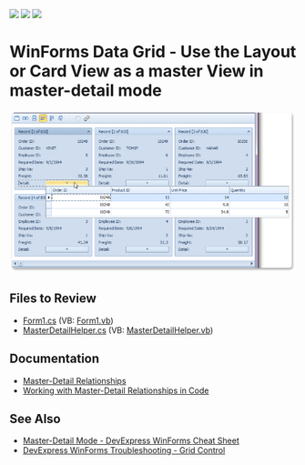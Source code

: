 <!-- default badges list -->
![](https://img.shields.io/endpoint?url=https://codecentral.devexpress.com/api/v1/VersionRange/128632305/16.1.4%2B)
[![](https://img.shields.io/badge/Open_in_DevExpress_Support_Center-FF7200?style=flat-square&logo=DevExpress&logoColor=white)](https://supportcenter.devexpress.com/ticket/details/E2428)
[![](https://img.shields.io/badge/📖_How_to_use_DevExpress_Examples-e9f6fc?style=flat-square)](https://docs.devexpress.com/GeneralInformation/403183)
<!-- default badges end -->

# WinForms Data Grid - Use the Layout or Card View as a master View in master-detail mode

![WinForms Data Grid - Use the Layout or Card View as a master View in master-detail mode](https://raw.githubusercontent.com/DevExpress-Examples/how-to-use-the-layoutview-cardview-as-a-master-view-in-master-detail-mode-e2428/16.1.4+/media/7fdd870d-bd2c-415f-87a4-fedfc5fb216b.png)


## Files to Review

* [Form1.cs](./CS/WindowsApplication3/Form1.cs) (VB: [Form1.vb](./VB/WindowsApplication3/Form1.vb))
* [MasterDetailHelper.cs](./CS/WindowsApplication3/MasterDetailHelper.cs) (VB: [MasterDetailHelper.vb](./VB/WindowsApplication3/MasterDetailHelper.vb))


## Documentation

* [Master-Detail Relationships](https://docs.devexpress.com/WindowsForms/3473/controls-and-libraries/data-grid/master-detail-relationships)
* [Working with Master-Detail Relationships in Code](https://docs.devexpress.com/WindowsForms/732/controls-and-libraries/data-grid/master-detail/working-with-master-detail-relationships-in-code)


## See Also

* [Master-Detail Mode - DevExpress WinForms Cheat Sheet](https://supportcenter.devexpress.com/ticket/details/t919464/master-detail-mode-in-winforms-data-grid-winforms-cheat-sheet)
* [DevExpress WinForms Troubleshooting - Grid Control﻿](https://supportcenter.devexpress.com/ticket/details/t934742/devexpress-winforms-troubleshooting-grid-control)

